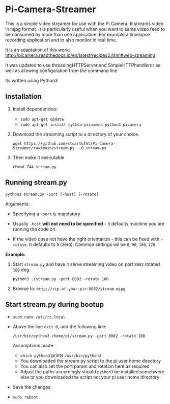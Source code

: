 # Pi-Camera-Streamer

This is a simple video streamer for use with the Pi Camera.  It streams video in mjpg format.
It is particularly useful when you want to same video feed to be consumed by more than one application.  For example a timelapse recording application and to also monitor in real time.


It is an adaptation of this work:
http://picamera.readthedocs.io/en/latest/recipes2.html#web-streaming

It was updated to use threadingHTTPServer and SimpleHTTPhandleror as well as allowing configuration from the command line

Its written using Python3

## Installation

1. Install dependencies:
    - `sudo apt-get update`
    - `sudo apt-get install python-picamera python3-picamera`
    
2. Download the streaming script to a directory of your choice.

    `wget https://github.com/stuartofmt/Pi-Camera-Streamer/raw/main/stream.py  -O stream.py`

3. Then make it executable

    `chmod 744 stream.py`

## Running stream.py

    python3 stream.py -port [-host] [-rotate]

Arguments:

- Specifying a `-port` is mandatory

- Usually `-host` **will not need to be specified** - it defaults machine you are running the code on.

- If the video does not have the right orientation - this can be fixed with `-rotate`.  It defaults to `0` (zero).  Common settings wil be `0`, `90`, `180`, `270`

**Example:**

1. Start `stream.py` and have it serve streaming video on port `8082` rotated `180` deg

    `python3 ./stream.py -port 8082 -rotate 180`
    
2. Browse to: `http://<ip-of-your-pi>:8082/stream.mjpg`


## Start stream.py during bootup
- `sudo nano /etc/rc.local`
- Above the line `exit 0`, add the following line:
  
    `/usr/bin/python3 /home/pi/stream.py -port 8082 -rotate 180`
  
    Assumptions made:
    - `which python3` prints `/usr/bin/python3`
    - You downloaded the stream.py script to the pi user home directory
    - You can also set the port param and rotation here as required
    - Adjust the paths accordingly should `python3` be installed somehwere else or you downloaded the script not your pi user home directory
- Save the changes
- `sudo reboot`

